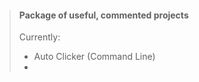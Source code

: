 > #### Package of useful, commented projects
>
> Currently:
> 
> * Auto Clicker (Command Line)
> * 

